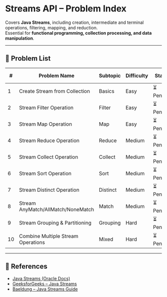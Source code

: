 # Streams API – Problem Index

Covers **Java Streams**, including creation, intermediate and terminal operations, filtering, mapping, and reduction.  
Essential for **functional programming, collection processing, and data manipulation**.

---

## 📌 Problem List

| # | Problem Name | Subtopic | Difficulty | Status | Test Coverage |
|---|--------------|----------|------------|--------|---------------|
| 1 | Create Stream from Collection | Basics | Easy | ⏳ Pending | ❌ |
| 2 | Stream Filter Operation | Filter | Easy | ⏳ Pending | ❌ |
| 3 | Stream Map Operation | Map | Easy | ⏳ Pending | ❌ |
| 4 | Stream Reduce Operation | Reduce | Medium | ⏳ Pending | ❌ |
| 5 | Stream Collect Operation | Collect | Medium | ⏳ Pending | ❌ |
| 6 | Stream Sort Operation | Sort | Medium | ⏳ Pending | ❌ |
| 7 | Stream Distinct Operation | Distinct | Medium | ⏳ Pending | ❌ |
| 8 | Stream AnyMatch/AllMatch/NoneMatch | Match | Medium | ⏳ Pending | ❌ |
| 9 | Stream Grouping & Partitioning | Grouping | Hard | ⏳ Pending | ❌ |
| 10 | Combine Multiple Stream Operations | Mixed | Hard | ⏳ Pending | ❌ |

---

## 🔗 References

- [Java Streams (Oracle Docs)](https://docs.oracle.com/javase/8/docs/api/java/util/stream/package-summary.html)
- [GeeksforGeeks – Java Streams](https://www.geeksforgeeks.org/streams-in-java/)
- [Baeldung – Java Streams Guide](https://www.baeldung.com/java-8-streams)
